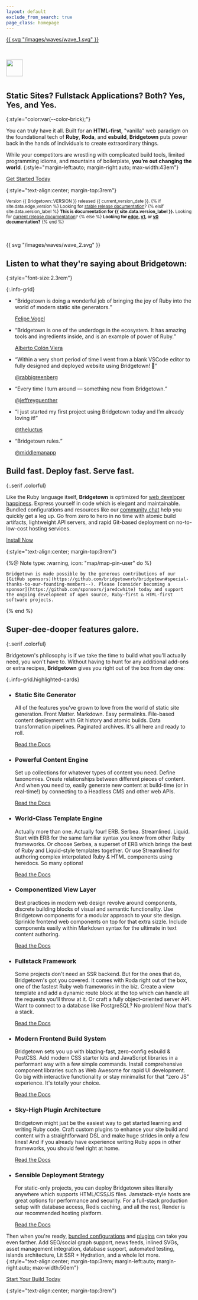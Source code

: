 ```yaml
---
layout: default
exclude_from_search: true
page_class: homepage
---
```


<main-content>
  <section-wrapper size="large" class="fade-in-animation" invert style="margin-top:-0.5rem">
  <svg-wrapper class="main-wave" style="box-shadow: inset 0px -1px 0px #131e1b">{{ svg "/images/waves/wave_1.svg" }}</svg-wrapper>
  <section style="padding-top:2rem; padding-bottom:2rem" markdown="1">


<p class="heading-icon">
  <img src="/images/ruby-plain.svg" width="45" style="padding-bottom:10px" />
</p>

## Static Sites? Fullstack Applications? Both? Yes, Yes, and Yes.
{:style="color:var(--color-brick);"}

You can truly have it all. Built for an **HTML-first**, "vanilla" web paradigm on the foundational tech of **Ruby**, **Roda**, and **esbuild**, **Bridgetown** puts power back in the hands of individuals to create extraordinary things.

While your competitors are wrestling with complicated build tools, limited programming idioms, and mountains of boilerplate, **you’re out changing the world**.
{:style="margin-left:auto; margin-right:auto; max-width:43em"}

<p>
  <a href="/docs"><wa-button variant="brand" pill size="large">
    <wa-icon slot="start" library="remixicon" name="development/code-box"></wa-icon>
    Get Started Today
  </wa-button></a>
</p>
{:style="text-align:center; margin-top:3rem"}

<small class="version-text">Version {{ Bridgetown::VERSION }} released {{ current_version_date }}.
{% if site.data.edge_version %}
Looking for [stable release documentation](https://www.bridgetownrb.com/)?
{% elsif site.data.version_label %}
**This is documentation for {{ site.data.version_label }}.** Looking for [current release documentation](https://www.bridgetownrb.com/)?
{% else %}
**Looking for [edge](https://edge.bridgetownrb.com/docs/), [v1](https://bridgetown-v1.onrender.com/), or [v0](https://bridgetown-v0.onrender.com/) documentation?**
{% end %}</small>

  </section>
  <svg-wrapper class="main-wave">{{ svg "/images/waves/wave_2.svg" }}</svg-wrapper>
</section-wrapper>

<section-wrapper class="fade-in-animation" style="padding-top:2rem">
  <section markdown="1">

<p class="heading-icon">
  <wa-icon library="remixicon" name="business/megaphone-fill"></wa-icon>
</p>

## Listen to what they're saying about Bridgetown:
{:style="font-size:2.3rem"}

{:.info-grid}
- <wa-card markdown="block">

  <q>Bridgetown is doing a wonderful job of bringing the joy of Ruby into the world of modern static site generators.</q>

  [Felipe Vogel](https://fpsvogel.com/posts/2021/build-a-blog-with-ruby-bridgetown)

- <wa-card markdown="block">

  <q>Bridgetown is one of the underdogs in the ecosystem. It has amazing tools and ingredients inside, and is an example of power of Ruby.</q>

  [Alberto Colón Viera](https://youtu.be/5Q0NtSWYI-s?feature=shared)

- <wa-card markdown="block">

  <q>Within a very short period of time I went from a blank VSCode editor to fully designed and deployed website using Bridgetown! 👏</q>

  [@rabbigreenberg](https://xcancel.com/rabbigreenberg/status/1462403305334788099?s=21)

- <wa-card markdown="block">

  <q>Every time I turn around — something new from Bridgetown.</q>

  [@jeffreyguenther](https://xcancel.com/jeffreyguenther/status/1464277154154254339?s=21)

- <wa-card markdown="block">

  <q>I just started my first project using Bridgetown today and I’m already loving it!</q>

  [@theluctus](https://xcancel.com/theluctus/status/1459287487373877248?s=21)

- <wa-card markdown="block">

  <q>Bridgetown rules.</q>

  [@middlemanapp](https://twitter.com/middlemanapp/status/1264014892673069057?s=20)


</section>
</section-wrapper>

<section-wrapper style="padding-top:2rem">
  <section markdown="1">

<p class="heading-icon">
  <wa-icon library="remixicon" name="media/speed-fill"></wa-icon>
</p>

## Build fast. Deploy fast. Serve fast.
{:.serif .colorful}

Like the Ruby language itself, **Bridgetown** is optimized for [web developer happiness](/docs/philosophy). Express yourself in code which is elegant and maintainable. Bundled configurations and resources like our [community chat](https://discord.gg/4E6hktQGz4) help you quickly get a leg up. Go from zero to hero in no time with atomic build artifacts, lightweight API servers, and rapid Git-based deployment on no-to-low-cost hosting services.


<p>
  <a href="/docs"><wa-button variant="brand" appearance="outlined">
    <wa-icon slot="start" library="remixicon" name="development/code-box"></wa-icon>
    Install Now
  </wa-button></a>
</p>
{:style="text-align:center; margin-top:3rem"}

  </section>
</section-wrapper>

<section-wrapper>
  <section style="
    max-width: 38.5rem;
    --wa-color-warning-40: var(--color-light-orange);
    --box-shadow: 1px 3px 10px -3px var(--wa-color-danger-90), 12px 40px 35px -15px var(--wa-color-warning-50);
    --wa-panel-border-width: 2px;
    --wa-panel-border-color: var(--wa-color-orange-80);
  "><wiggle-note>

  {%@ Note type: :warning, icon: "map/map-pin-user" do %}

    Bridgetown is made possible by the generous contributions of our [GitHub sponsors](https://github.com/bridgetownrb/bridgetown#special-thanks-to-our-founding-members--). Please [consider becoming a sponsor](https://github.com/sponsors/jaredcwhite) today and support the ongoing development of open source, Ruby-first & HTML-first software projects.

  {% end %}

  </wiggle-note></section>
</section-wrapper>

<section-wrapper>
  <section markdown="1">

<p class="heading-icon">
  <wa-icon library="remixicon" name="business/stack-fill"></wa-icon>
</p>

## Super-dee-dooper features galore.
{:.serif .colorful}

Bridgetown's philosophy is if we take the time to build what you'll actually need, you won't have to. Without having to hunt for any additional add-ons or extra recipes, **Bridgetown** gives you right out of the box from day one:

{:.info-grid.highlighted-cards}
- <wa-card markdown="block">

  <wa-icon library="remixicon" name="system/settings-4-fill"></wa-icon>

  ### Static Site Generator

  All of the features you’ve grown to love from the world of static site generation. Front Matter. Markdown. Easy permalinks. File-based content deployment with Git history and atomic builds. Data transformation pipelines. Paginated archives. It's all here and ready to roll.

  <p><a href="/docs/core-concepts"><wa-button variant="brand" size="small" appearance="outlined" pill>
    Read the Docs
    <wa-icon slot="end" library="remixicon" name="arrows/arrow-right-s-fill"></wa-icon>
  </wa-button></a></p>

- <wa-card markdown="block">

  <wa-icon library="remixicon" name="document/book-2-fill"></wa-icon>

  ### Powerful Content Engine

  Set up collections for whatever types of content you need. Define taxonomies. Create relationships between different pieces of content. And when you need to, easily generate new content at build-time (or in real-time!) by connecting to a Headless CMS and other web APIs.

  <p><a href="/docs/resources"><wa-button variant="brand" size="small" appearance="outlined" pill>
    Read the Docs
    <wa-icon slot="end" library="remixicon" name="arrows/arrow-right-s-fill"></wa-icon>
  </wa-button></a></p>

- <wa-card markdown="block">

  <wa-icon library="remixicon" name="development/braces-fill"></wa-icon>

  ### World-Class Template Engine

  Actually more than one. Actually four! ERB. Serbea. Streamlined. Liquid. Start with ERB for the same familiar syntax you know from other Ruby frameworks. Or choose Serbea, a superset of ERB which brings the best of Ruby and Liquid-style templates together. Or use Streamlined for authoring complex interpolated Ruby & HTML components using heredocs. So many options!

  <p><a href="/docs/template-engines"><wa-button variant="brand" size="small" appearance="outlined" pill>
    Read the Docs
    <wa-icon slot="end" library="remixicon" name="arrows/arrow-right-s-fill"></wa-icon>
  </wa-button></a></p>

- <wa-card markdown="block">

  <wa-icon library="remixicon" name="design/layout-2-fill"></wa-icon>

  ### Componentized View Layer

  Best practices in modern web design revolve around components, discrete building blocks of visual and semantic functionality. Use Bridgetown components for a modular approach to your site design. Sprinkle frontend web components on top for that extra sizzle. Include components easily within Markdown syntax for the ultimate in text content authoring.

  <p><a href="/docs/components"><wa-button variant="brand" size="small" appearance="outlined" pill>
    Read the Docs
    <wa-icon slot="end" library="remixicon" name="arrows/arrow-right-s-fill"></wa-icon>
  </wa-button></a></p>

- <wa-card markdown="block">

  <wa-icon library="remixicon" name="device/database-2-fill"></wa-icon>

  ### Fullstack Framework

  Some projects don't need an SSR backend. But for the ones that do, Bridgetown's got you covered. It comes with Roda right out of the box, one of the fastest Ruby web frameworks in the biz. Create a view template and add a dynamic route block at the top which can handle all the requests you'll throw at it. Or craft a fully object-oriented server API. Want to connect to a database like PostgreSQL? No problem! Now that's a stack.

  <p><a href="/docs/routes"><wa-button variant="brand" size="small" appearance="outlined" pill>
    Read the Docs
    <wa-icon slot="end" library="remixicon" name="arrows/arrow-right-s-fill"></wa-icon>
  </wa-button></a></p>

- <wa-card markdown="block">

  <wa-icon library="remixicon" name="development/css3-fill"></wa-icon>

  ### Modern Frontend Build System

  Bridgetown sets you up with blazing-fast, zero-config esbuild & PostCSS. Add modern CSS starter kits and JavaScript libraries in a performant way with a few simple commands. Install comprehensive component libraries such as Web Awesome for rapid UI development. Go big with interactive functionality or stay minimalist for that “zero JS" experience. It's totally your choice.

  <p><a href="/docs/frontend-assets"><wa-button variant="brand" size="small" appearance="outlined" pill>
    Read the Docs
    <wa-icon slot="end" library="remixicon" name="arrows/arrow-right-s-fill"></wa-icon>
  </wa-button></a></p>

- <wa-card markdown="block">

  <wa-icon library="remixicon" name="business/service-fill"></wa-icon>

  ### Sky-High Plugin Architecture

  Bridgetown might just be the easiest way to get started learning and writing Ruby code. Craft custom plugins to enhance your site build and content with a straightforward DSL and make huge strides in only a few lines! And if you already have experience writing Ruby apps in other frameworks, you should feel right at home.

  <p><a href="/docs/plugins"><wa-button variant="brand" size="small" appearance="outlined" pill>
    Read the Docs
    <wa-icon slot="end" library="remixicon" name="arrows/arrow-right-s-fill"></wa-icon>
  </wa-button></a></p>

- <wa-card markdown="block">

  <wa-icon library="remixicon" name="development/git-merge-fill"></wa-icon>

  ### Sensible Deployment Strategy

  For static-only projects, you can deploy Bridgetown sites literally anywhere which supports HTML/CSS/JS files. Jamstack-style hosts are great options for performance and security. For a full-stack production setup with database access, Redis caching, and all the rest, Render is our recommended hosting platform.

  <p><a href="/docs/deployment"><wa-button variant="brand" size="small" appearance="outlined" pill>
    Read the Docs
    <wa-icon slot="end" library="remixicon" name="arrows/arrow-right-s-fill"></wa-icon>
  </wa-button></a></p>


Then when you're ready, [bundled configurations](/docs/bundled-configurations) and [plugins](/plugins) can take you even farther. Add SEO/social graph support, news feeds, inlined SVGs, asset management integration, database support, automated testing, islands architecture, Lit SSR + Hydration, and a whole lot more.
{:style="text-align:center; margin-top:3rem; margin-left:auto; margin-right:auto; max-width:50em"}

<p>
  <a href="/docs"><wa-button variant="brand" pill size="large">
    Start Your Build Today
    <wa-icon slot="end" library="remixicon" name="arrows/arrow-right-s-fill"></wa-icon>
  </wa-button></a>
</p>
{:style="text-align:center; margin-top:3rem"}


  </section>
</section-wrapper>
</main-content>
